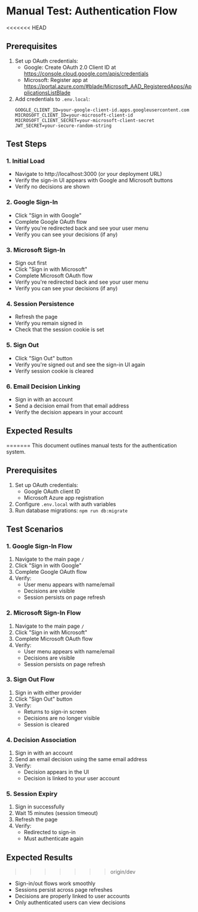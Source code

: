 # Manual Test: Authentication Flow

<<<<<<< HEAD
## Prerequisites
1. Set up OAuth credentials:
   - Google: Create OAuth 2.0 Client ID at https://console.cloud.google.com/apis/credentials
   - Microsoft: Register app at https://portal.azure.com/#blade/Microsoft_AAD_RegisteredApps/ApplicationsListBlade
2. Add credentials to `.env.local`:
   ```
   GOOGLE_CLIENT_ID=your-google-client-id.apps.googleusercontent.com
   MICROSOFT_CLIENT_ID=your-microsoft-client-id
   MICROSOFT_CLIENT_SECRET=your-microsoft-client-secret
   JWT_SECRET=your-secure-random-string
   ```

## Test Steps

### 1. Initial Load
- Navigate to http://localhost:3000 (or your deployment URL)
- Verify the sign-in UI appears with Google and Microsoft buttons
- Verify no decisions are shown

### 2. Google Sign-In
- Click "Sign in with Google"
- Complete Google OAuth flow
- Verify you're redirected back and see your user menu
- Verify you can see your decisions (if any)

### 3. Microsoft Sign-In
- Sign out first
- Click "Sign in with Microsoft"
- Complete Microsoft OAuth flow
- Verify you're redirected back and see your user menu
- Verify you can see your decisions (if any)

### 4. Session Persistence
- Refresh the page
- Verify you remain signed in
- Check that the session cookie is set

### 5. Sign Out
- Click "Sign Out" button
- Verify you're signed out and see the sign-in UI again
- Verify session cookie is cleared

### 6. Email Decision Linking
- Sign in with an account
- Send a decision email from that email address
- Verify the decision appears in your account

## Expected Results
=======
This document outlines manual tests for the authentication system.

## Prerequisites

1. Set up OAuth credentials:
   - Google OAuth client ID
   - Microsoft Azure app registration
2. Configure `.env.local` with auth variables
3. Run database migrations: `npm run db:migrate`

## Test Scenarios

### 1. Google Sign-In Flow

1. Navigate to the main page `/`
2. Click "Sign in with Google"
3. Complete Google OAuth flow
4. Verify:
   - User menu appears with name/email
   - Decisions are visible
   - Session persists on page refresh

### 2. Microsoft Sign-In Flow

1. Navigate to the main page `/`
2. Click "Sign in with Microsoft"
3. Complete Microsoft OAuth flow
4. Verify:
   - User menu appears with name/email
   - Decisions are visible
   - Session persists on page refresh

### 3. Sign Out Flow

1. Sign in with either provider
2. Click "Sign Out" button
3. Verify:
   - Returns to sign-in screen
   - Decisions are no longer visible
   - Session is cleared

### 4. Decision Association

1. Sign in with an account
2. Send an email decision using the same email address
3. Verify:
   - Decision appears in the UI
   - Decision is linked to your user account

### 5. Session Expiry

1. Sign in successfully
2. Wait 15 minutes (session timeout)
3. Refresh the page
4. Verify:
   - Redirected to sign-in
   - Must authenticate again

## Expected Results

>>>>>>> origin/dev
- Sign-in/out flows work smoothly
- Sessions persist across page refreshes
- Decisions are properly linked to user accounts
- Only authenticated users can view decisions